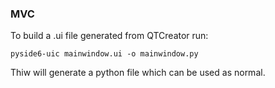 ### MVC

To build a .ui file generated from QTCreator run: 

```
pyside6-uic mainwindow.ui -o mainwindow.py
```
Thiw will generate a python file which can be used as normal.